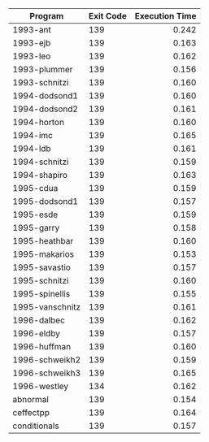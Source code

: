 | Program | Exit Code | Execution Time |
| ------- |:--------- | --------------:|
| 1993-ant | 139 | 0.242 |
| 1993-ejb | 139 | 0.163 |
| 1993-leo | 139 | 0.162 |
| 1993-plummer | 139 | 0.156 |
| 1993-schnitzi | 139 | 0.160 |
| 1994-dodsond1 | 139 | 0.160 |
| 1994-dodsond2 | 139 | 0.161 |
| 1994-horton | 139 | 0.160 |
| 1994-imc | 139 | 0.165 |
| 1994-ldb | 139 | 0.161 |
| 1994-schnitzi | 139 | 0.159 |
| 1994-shapiro | 139 | 0.163 |
| 1995-cdua | 139 | 0.159 |
| 1995-dodsond1 | 139 | 0.157 |
| 1995-esde | 139 | 0.159 |
| 1995-garry | 139 | 0.158 |
| 1995-heathbar | 139 | 0.160 |
| 1995-makarios | 139 | 0.153 |
| 1995-savastio | 139 | 0.157 |
| 1995-schnitzi | 139 | 0.160 |
| 1995-spinellis | 139 | 0.155 |
| 1995-vanschnitz | 139 | 0.161 |
| 1996-dalbec | 139 | 0.162 |
| 1996-eldby | 139 | 0.157 |
| 1996-huffman | 139 | 0.160 |
| 1996-schweikh2 | 139 | 0.159 |
| 1996-schweikh3 | 139 | 0.165 |
| 1996-westley | 134 | 0.162 |
| abnormal | 139 | 0.154 |
| ceffectpp | 139 | 0.164 |
| conditionals | 139 | 0.157 |
